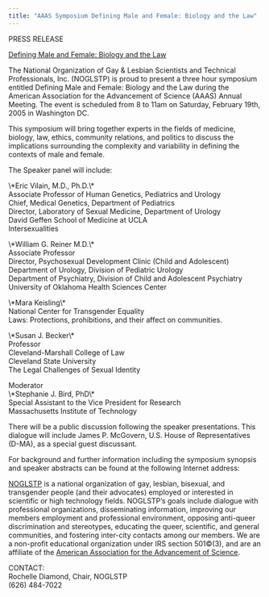 ```yaml
---
title: "AAAS Symposium Defining Male and Female: Biology and the Law"
---
```


<p><span class="caps">PRESS</span> <span class="caps">RELEASE</span>  </p>

<p><a href="http://php.aaas.org/meetings/MPE_01.php#487">Defining Male and Female: Biology and the Law</a>  </p>

<p>The National Organization of Gay &amp; Lesbian Scientists and Technical Professionals, Inc. (<span class="caps">NOGLSTP</span>) is proud to present a three hour symposium entitled Defining Male and Female: Biology and the Law during the American Association for the Advancement of Science (<span class="caps">AAAS</span>) Annual Meeting. The event is scheduled from 8 to 11am on Saturday, February 19th, 2005 in Washington DC.  </p>

<p>This symposium will bring together experts in the fields of medicine, biology, law, ethics, community relations, and politics to discuss the implications surrounding the complexity and variability in defining the contexts of male and female.  </p>

<p>The Speaker panel will include:  </p>

<p>\*Eric Vilain, M.D., Ph.D.\*  <br />
Associate Professor of Human Genetics, Pediatrics and Urology  <br />
Chief, Medical Genetics, Department of Pediatrics  <br />
Director, Laboratory of Sexual Medicine, Department of Urology  <br />
David Geffen School of Medicine at <span class="caps">UCLA</span>  <br />
Intersexualities  </p>

<p>\*William G. Reiner M.D.\*  <br />
Associate Professor  <br />
Director, Psychosexual Development Clinic (Child and Adolescent)  <br />
Department of Urology, Division of Pediatric Urology  <br />
Department of Psychiatry, Division of Child and Adolescent Psychiatry  <br />
University of Oklahoma Health Sciences Center  </p>


<p>\*Mara Keisling\*  <br />
National Center for Transgender Equality  <br />
Laws: Protections, prohibitions, and their affect on communities.  </p>

<p>\*Susan J. Becker\*  <br />
Professor  <br />
Cleveland-Marshall College of Law  <br />
Cleveland State University  <br />
The Legal Challenges of Sexual Identity  </p>

<p>Moderator  <br />
\*Stephanie J. Bird, PhD\*  <br />
Special Assistant to the Vice President for Research  <br />
Massachusetts Institute of Technology  </p>

<p>There will be a public discussion following the speaker presentations. This dialogue will include James P. McGovern, U.S. House of Representatives (D-MA), as a special guest discussant.  </p>

<p>For background and further information including the symposium synopsis and speaker abstracts can be found at the following Internet address:  </p>


<p><a href="http://www.noglstp.org"><span class="caps">NOGLSTP</span></a> is a national organization of gay, lesbian, bisexual, and transgender people (and their advocates) employed or interested in scientific or high technology fields. <span class="caps">NOGLSTP</span>&#8217;s goals include dialogue with professional organizations, disseminating information, improving our members employment and professional environment, opposing anti-queer discrimination and stereotypes, educating the queer, scientific, and general communities, and fostering inter-city contacts among our members. We are a non-profit educational organization under <span class="caps">IRS</span> section 501&#169;(3), and are an affiliate of the <a href="http://www.aaas.org/">American Association for the Advancement of Science</a>.  </p>

<p><span class="caps">CONTACT</span>:  <br />
Rochelle Diamond, Chair, <span class="caps">NOGLSTP</span>  <br />
(626) 484-7022</p>